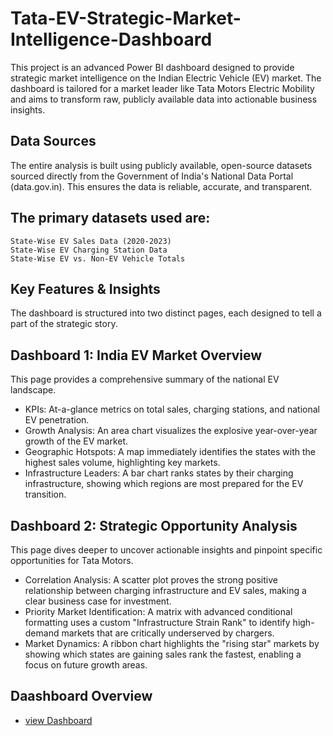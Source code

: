# Tata-EV-Strategic-Market-Intelligence-Dashboard
This project is an advanced Power BI dashboard designed to provide strategic market intelligence on the Indian Electric Vehicle (EV) market. The dashboard is tailored for a market leader like Tata Motors Electric Mobility and aims to transform raw, publicly available data into actionable business insights.  

## Data Sources
The entire analysis is built using publicly available, open-source datasets sourced directly from the Government of India's National Data Portal (data.gov.in). This ensures the data is reliable, accurate, and transparent.

## The primary datasets used are:
    State-Wise EV Sales Data (2020-2023)
    State-Wise EV Charging Station Data
    State-Wise EV vs. Non-EV Vehicle Totals
## Key Features & Insights
The dashboard is structured into two distinct pages, each designed to tell a part of the strategic story.

## Dashboard 1: India EV Market Overview
This page provides a comprehensive summary of the national EV landscape.
- KPIs: At-a-glance metrics on total sales, charging stations, and national EV penetration.
- Growth Analysis: An area chart visualizes the explosive year-over-year growth of the EV market.
- Geographic Hotspots: A map immediately identifies the states with the highest sales volume, highlighting key markets.
- Infrastructure Leaders: A bar chart ranks states by their charging infrastructure, showing which regions are most prepared for the EV transition.

## Dashboard 2: Strategic Opportunity Analysis
This page dives deeper to uncover actionable insights and pinpoint specific opportunities for Tata Motors.
- Correlation Analysis: A scatter plot proves the strong positive relationship between charging infrastructure and EV sales, making a clear business case for investment.
- Priority Market Identification: A matrix with advanced conditional formatting uses a custom "Infrastructure Strain Rank" to identify high-demand markets that are critically underserved by chargers.
- Market Dynamics: A ribbon chart highlights the "rising star" markets by showing which states are gaining sales rank the fastest, enabling a focus on future growth areas.


## Daashboard Overview
- <a href ="https://github.com/shivasagardesai/Tata-EV-Strategic-Market-Intelligence-Dashboard/blob/main/tata.pbix">view Dashboard</a>
